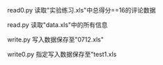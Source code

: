 read0.py
读取"实验练习.xls"中总得分==16的评论数据

read.py
读取"data.xls"中的所有信息


write.py
写入数据保存至"0712.xls"

write0.py
指定写入数据保存至"test1.xls
